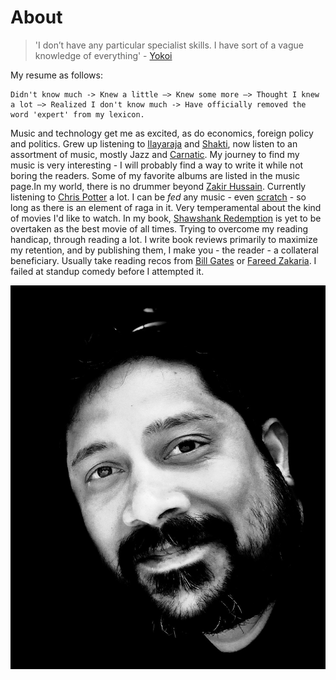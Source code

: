 ﻿# About

> 'I don’t have any particular specialist skills. I have sort of a vague knowledge of everything' - [Yokoi](https://en.wikipedia.org/wiki/Gunpei_Yokoi)

My resume as follows: 

	Didn't know much -> Knew a little –> Knew some more –> Thought I knew a lot –> Realized I don't know much -> Have officially removed the word 'expert' from my lexicon.

Music and technology get me as excited, as do economics, foreign policy and politics. Grew up listening to [Ilayaraja](https://en.wikipedia.org/wiki/Ilaiyaraaja) and [Shakti](https://en.wikipedia.org/wiki/Shakti_%28band%29), now listen to an assortment of music, mostly Jazz and [Carnatic](https://en.wikipedia.org/wiki/Carnatic_music). My journey to find my music is very interesting - I will probably find a way to write it while not boring the readers. Some of my favorite albums are listed in the music page.In my world, there is no drummer beyond [Zakir Hussain](https://en.wikipedia.org/wiki/Zakir_Hussain_%28musician%29). Currently listening to [Chris Potter](https://en.wikipedia.org/wiki/Chris_Potter_%28jazz_saxophonist%29) a lot. I can be *fed* any music - even [scratch](https://en.wikipedia.org/wiki/Turntablism) - so long as there is an element of raga in it. Very temperamental about the kind of movies I'd like to watch. In my book, [Shawshank Redemption](https://en.wikipedia.org/wiki/The_Shawshank_Redemption) is yet to be overtaken as the best movie of all times. Trying to overcome my reading handicap, through reading a lot. I write book reviews primarily to maximize my retention, and by publishing them, I make you - the reader - a collateral beneficiary. Usually take reading recos from [Bill Gates](https://www.gatesnotes.com/Books) or [Fareed Zakaria](https://www.bookadvice.co/fareed-zakaria.html). I failed at standup comedy before I attempted it.

![@Quebec City, Aug 2019](/biopic.jpg)

